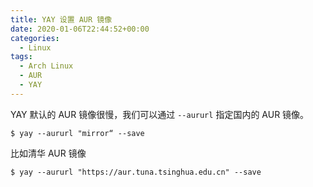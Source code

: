 ```yaml
---
title: YAY 设置 AUR 镜像
date: 2020-01-06T22:44:52+00:00
categories:
  - Linux
tags:
  - Arch Linux
  - AUR
  - YAY
---
```


YAY 默认的 AUR 镜像很慢，我们可以通过 `--aururl` 指定国内的 AUR 镜像。

<!--more-->

```shell
$ yay --aururl "mirror“ --save
```

比如清华 AUR 镜像

```shell
$ yay --aururl "https://aur.tuna.tsinghua.edu.cn" --save
```
